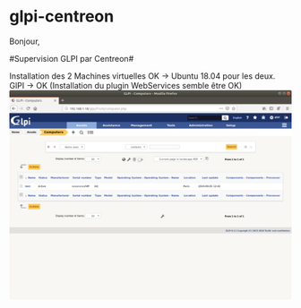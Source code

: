 # glpi-centreon
Bonjour, 

#Supervision GLPI par Centreon#

Installation des 2 Machines virtuelles OK -> Ubuntu 18.04 pour les deux.  
GlPI -> OK (Installation du plugin WebServices semble être OK) ![](Glpi1.png)


